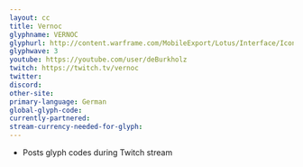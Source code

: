 ```yaml
---
layout: cc
title: Vernoc 
glyphname: VERNOC
glyphurl: http://content.warframe.com/MobileExport/Lotus/Interface/Icons/Player/ContentCreators/Vernoc.png
glyphwave: 3
youtube: https://youtube.com/user/deBurkholz
twitch: https://twitch.tv/vernoc
twitter: 
discord: 
other-site: 
primary-language: German
global-glyph-code: 
currently-partnered: 
stream-currency-needed-for-glyph: 
---
```

* Posts glyph codes during Twitch stream
